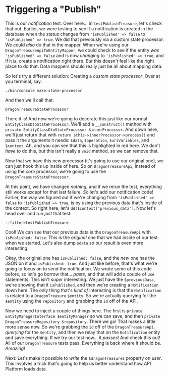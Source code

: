 # Triggering a "Publish"



This is our *notification* test. Over here... in `testPublishTreasure`, let's check
that out. Earlier, we were testing to see if a notification is created in the database
when the status changes from `'isPublished' => false` to `'isPublished' => true`.
We did that previously via a custom state processor. We could *also* do that in the
mapper. When we're using our `DragonTreasureApiToEntityMapper`, we could check to
see if the entity *was* `'isPublished' => false` and is now *changing* to
`'isPublished' => true`, and if it *is*, create a notification right there. *But*
this doesn't feel like the right place to do that. Data mappers should really just
be all about mapping data.

*So* let's try a different solution: Creating a *custom state processor*. Over at you
terminal, say:

```terminal
./bin/console make:state-processor
```

And then we'll call that:

```terminal
DragonTreasureStateProcessor
```

There it is! And now we're going to decorate this just like our normal
`EntityClassDtoStateProcessor`. We'll add a `__construct()` method with `private
EntityClassDtoStateProcessor $innerProcessor`. And down here, we'll just return that
with `return $this->innerProcessor->process()` and pass it the arguments it needs:
`$data`, `$operation`, `$uriVariables`, and `$context`. Ah, and you can see that this
is highlighted in red here. We don't *have to* do this, but this isn't really a
`void` method, so we can remove that.

Now that we have this new processor (it's going to use our original one), we can just
hook this up inside of here. So on `DragonTreasureApi`, instead of using the *core*
processor, we're going to use the `DragonTreasureStateProcessor`.

At this point, we have changed *nothing*, and if we rerun the test, everything still
works except for that last failure. *So* let's add our notification code! Earlier,
the way we figured out if we're changing from `'isPublished' => false` to
`'isPublished => true`, is by using the previous data that's inside of the context.
So right here, let's `dd($context['previous_data']`. Now let's head over and run
*just* that test:

```terminal
--filter=testPublishTreasure
```

Cool! We can see that our previous data is the `DragonTreasureApi` with `isPublished:
false`. This is the *original* one that we had inside of our test when we started.
Let's also dump `$data` so our result is even more interesting.

Okay, the original one has `isPublished: false`, and the *new* one has the JSON on it
and `isPublished: true`. And just like before, that's what we're going to focus on to
send the notification. We wrote some of this code before, so let's go borrow that...
*paste*, and that will add a couple of `use` statements. This isn't *super*
interesting. We just have the `$previousData`, we're showing that it `isPublished`,
and then we're creating a `Notification` down here. The only thing that's *kind of*
interesting is that the `Notification` is related to a `DragonTreasure` `$entity`. So
we're actually querying for the `$entity` using the `repository` and grabbing the
`id` off of the API.

Now we need to inject a couple of things here. The first is `private
EntityManagerInterface $entityManager` so we can save, and then `private
DragonTreasureRepository $repository`. There we go! That makes a little more sense
now. So we're grabbing the `id` off of the `DragonTreasureApi`, *querying* for the
`$entity`, and then we relay that on the `Notification` entity and save everything.
If we try our test now... it *passes*! And check this out! All of our
`DragonTreasure` tests pass. Everything is back where it should be. *Amazing*!

Next: Let's make it possible to *write* the `$dragonTreasures` property on *user*.
This involves a trick that's going to help us better understand how API Platform
loads data.
